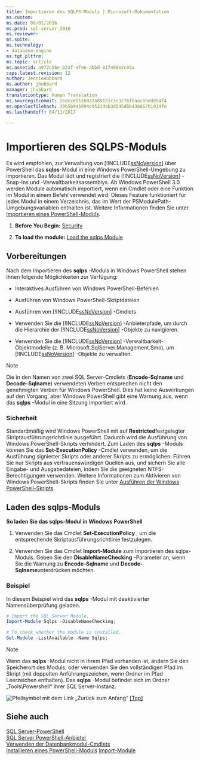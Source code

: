 ```yaml
---
title: Importieren des SQLPS-Moduls | Microsoft-Dokumentation
ms.custom: 
ms.date: 08/01/2016
ms.prod: sql-server-2016
ms.reviewer: 
ms.suite: 
ms.technology:
- database-engine
ms.tgt_pltfrm: 
ms.topic: article
ms.assetid: a972c56e-b2af-4fe6-abbd-817406e2c93a
caps.latest.revision: 12
author: JennieHubbard
ms.author: jhubbard
manager: jhubbard
translationtype: Human Translation
ms.sourcegitcommit: 2edcce51c6822a89151c3c3c76fbaacb5edd54f4
ms.openlocfilehash: 39b5b945994c9531deb3d545dbb438657b1914fe
ms.lasthandoff: 04/11/2017

---
```

# <a name="import-the-sqlps-module"></a>Importieren des SQLPS-Moduls
  Es wird empfohlen, zur Verwaltung von [!INCLUDE[ssNoVersion](../../includes/ssnoversion-md.md)] über PowerShell das **sqlps**-Modul in eine Windows PowerShell-Umgebung zu importieren. Das Modul lädt und registriert die [!INCLUDE[ssNoVersion](../../includes/ssnoversion-md.md)] -Snap-Ins und -Verwaltbarkeitsassemblys.  Ab Windows PowerShell 3.0 werden Module automatisch importiert, wenn ein Cmdlet oder eine Funktion im Modul in einem Befehl verwendet wird. Dieses Feature funktioniert für jedes Modul in einem Verzeichnis, das im Wert der PSModulePath-Umgebungsvariablen enthalten ist.  Weitere Informationen finden Sie unter [Importieren eines PowerShell-Moduls](https://msdn.microsoft.com/library/dd878284(v=vs.85).aspx).
  
1.  **Before You Begin:**  [Security](#Security)  
  
2.  **To load the module:**  [Load the sqlps Module](#LoadSqlps)  
  
## <a name="before-you-begin"></a>Vorbereitungen  
 Nach dem Importieren des **sqlps** -Moduls in Windows PowerShell stehen Ihnen folgende Möglichkeiten zur Verfügung:  
  
-   Interaktives Ausführen von Windows PowerShell-Befehlen  
  
-   Ausführen von Windows PowerShell-Skriptdateien  
  
-   Ausführen von [!INCLUDE[ssNoVersion](../../includes/ssnoversion-md.md)] -Cmdlets  
  
-   Verwenden Sie die [!INCLUDE[ssNoVersion](../../includes/ssnoversion-md.md)] -Anbieterpfade, um durch die Hierarchie der [!INCLUDE[ssNoVersion](../../includes/ssnoversion-md.md)] -Objekte zu navigieren.  
  
-   Verwenden Sie die [!INCLUDE[ssNoVersion](../../includes/ssnoversion-md.md)] -Verwaltbarkeit-Objektmodelle (z. B. Microsoft.SqlServer.Management.Smo), um [!INCLUDE[ssNoVersion](../../includes/ssnoversion-md.md)] -Objekte zu verwalten.  
  
> [!NOTE]  
>  Die in den Namen von zwei SQL Server-Cmdlets (**Encode-Sqlname** und **Decode-Sqlname**) verwendeten Verben entsprechen nicht den genehmigten Verben für Windows PowerShell. Dies hat keine Auswirkungen auf den Vorgang, aber Windows PowerShell gibt eine Warnung aus, wenn das **sqlps** -Modul in eine Sitzung importiert wird.  
  
###  <a name="Security"></a> Sicherheit  
 Standardmäßig wird Windows PowerShell mit auf **Restricted**festgelegter Skriptausführungsrichtlinie ausgeführt. Dadurch wird die Ausführung von Windows PowerShell-Skripts verhindert. Zum Laden des **sqlps** -Moduls können Sie das **Set-ExecutionPolicy** -Cmdlet verwenden, um die Ausführung signierter Skripts oder anderer Skripts zu ermöglichen. Führen Sie nur Skripts aus vertrauenswürdigen Quellen aus, und sichern Sie alle Eingabe- und Ausgabedateien, indem Sie die geeigneten NTFS-Berechtigungen verwenden. Weitere Informationen zum Aktivieren von Windows PowerShell-Skripts finden Sie unter [Ausführen der Windows PowerShell-Skripts](http://www.microsoft.com/technet/scriptcenter/topics/winpsh/manual/run.mspx).  
  
##  <a name="LoadSqlps"></a> Laden des sqlps-Moduls  
 **So laden Sie das sqlps-Modul in Windows PowerShell**  
  
1.  Verwenden Sie das Cmdlet **Set-ExecutionPolicy** , um die entsprechende Skriptausführungsrichtlinie festzulegen.  
  
2.  Verwenden Sie das Cmdlet **Import-Module** zum Importieren des sqlps-Moduls. Geben Sie den **DisableNameChecking** -Parameter an, wenn Sie die Warnung zu **Encode-Sqlname** und **Decode-Sqlname**unterdrücken möchten.  
  
### <a name="example"></a>Beispiel  
 In diesem Beispiel wird das **sqlps** -Modul mit deaktivierter Namensüberprüfung geladen.  
  
```powershell 
# Import the SQL Server Module.    
Import-Module Sqlps -DisableNameChecking;

# To check whether the module is installed.
Get-Module -ListAvailable -Name Sqlps;
```  
  
> [!NOTE]  
>  Wenn das **sqlps** -Modul nicht in Ihrem Pfad vorhanden ist, ändern Sie den Speicherort des Moduls, oder verwenden Sie den vollständigen Pfad im Skript (mit doppelten Anführungszeichen, wenn Ordner im Pfad Leerzeichen enthalten). Das **sqlps** -Modul befindet sich im Ordner „Tools\Powershell“ Ihrer SQL Server-Instanz.  
  
 ![Pfeilsymbol mit dem Link „Zurück zum Anfang“](../../analysis-services/instances/media/uparrow16x16.gif "Pfeilsymbol mit dem Link „Zurück zum Anfang“") [&#91;Top&#93;]()  
  
## <a name="see-also"></a>Siehe auch  
 [SQL Server-PowerShell](../../relational-databases/scripting/sql-server-powershell.md)   
 [SQL Server PowerShell-Anbieter](../../relational-databases/scripting/sql-server-powershell-provider.md)   
 [Verwenden der Datenbankmodul-Cmdlets](../../relational-databases/scripting/use-the-database-engine-cmdlets.md)  
 [Installieren eines PowerShell-Moduls](https://msdn.microsoft.com/library/dd878350(v=vs.85).aspx)  
 [Import-Module](https://technet.microsoft.com/library/hh849725.aspx)
  
  

